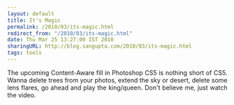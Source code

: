 ```yaml
---
layout: default
title: It's Magic
permalink: /2010/03/its-magic.html
redirect_from: "/2010/03/its-magic.html"
date: Thu Mar 25 13:27:00 IST 2010
sharingURL: http://blog.sangupta.com/2010/03/its-magic.html
tags: tools
---
```

<div align="justify">
    The upcoming Content-Aware fill in Photoshop CS5 is nothing short of CS5. Wanna delete trees from your photos, extend the sky or desert, delete some lens flares, go ahead and play the king/queen. Don't believe me, just watch the video.
    <div align="center">
        <object style="height: 344px; width: 425px"><param name="movie" value="http://www.youtube.com/v/NH0aEp1oDOI"><param name="allowFullScreen" value="true"><param name="allowScriptAccess" value="always"><embed src="http://www.youtube.com/v/NH0aEp1oDOI" type="application/x-shockwave-flash" allowfullscreen="true" allowscriptaccess="always" width="425" height="344"></object>
    </div>
</div>
